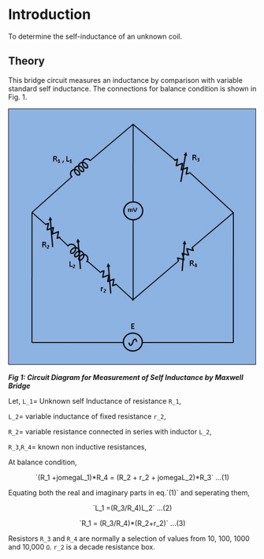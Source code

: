 # Introduction

To determine the self-inductance of an unknown coil. 

## Theory

  This bridge circuit measures an inductance by comparison with variable standard self inductance. The connections for balance condition is shown in Fig. 1.
<p align="center">

![Rm501 Figure](images/maxwellsimu.jpg)

***Fig 1: Circuit Diagram for Measurement of Self Inductance by Maxwell Bridge***
</p>

Let,
`L_1`= Unknown self Inductance of resistance `R_1`,

`L_2`= variable inductance of fixed resistance `r_2`,

`R_2`= variable resistance connected in series with inductor `L_2`,

`R_3`,`R_4`= known non inductive resistances,

At balance condition, 
<p align="center">
`(R_1 +jomegaL_1)*R_4 = (R_2 + r_2 + jomegaL_2)*R_3` ...(1)
<p>
Equating both the real and imaginary parts in eq.`(1)` and seperating them,

<p align="center">
`L_1 =(R_3/R_4)L_2` ...(2)
 </p>
<p align="center">
`R_1 = (R_3/R_4)*(R_2+r_2)` ...(3)
 </p>

Resistors `R_3` and `R_4` are normally a selection of values from 10, 100, 1000 and 10,000 `Ω`. `r_2` is a decade resistance box.
